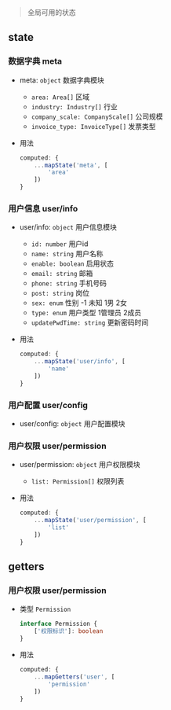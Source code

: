 
> 全局可用的状态

## state

### 数据字典 meta

- meta: `object` 数据字典模块
  - `area: Area[]` 区域
  - `industry: Industry[]` 行业
  - `company_scale: CompanyScale[]` 公司规模
  - `invoice_type: InvoiceType[]` 发票类型

- 用法
    ```js
    computed: {
        ...mapState('meta', [
            'area'
        ])
    }
    ```

### 用户信息 user/info

- user/info: `object` 用户信息模块
  - `id: number` 用户id
  - `name: string` 用户名称
  - `enable: boolean` 启用状态
  - `email: string` 邮箱
  - `phone: string` 手机号码
  - `post: string` 岗位
  - `sex: enum` 性别 -1 未知 1男 2女
  - `type: enum` 用户类型 1管理员 2成员
  - `updatePwdTime: string` 更新密码时间

- 用法
    ```js
    computed: {
        ...mapState('user/info', [
            'name'
        ])
    }
    ```

### 用户配置 user/config

- user/config: `object` 用户配置模块

### 用户权限 user/permission

- user/permission: `object` 用户权限模块
  - `list: Permission[]` 权限列表

- 用法
    ```js
    computed: {
        ...mapState('user/permission', [
            'list'
        ])
    }
    ```

## getters

### 用户权限 user/permission


- 类型 `Permission`
    ```ts
    interface Permission {
        ['权限标识']: boolean
    }
    ```

- 用法
    ```js
    computed: {
        ...mapGetters('user', [
            'permission'
        ])
    }
    ```
